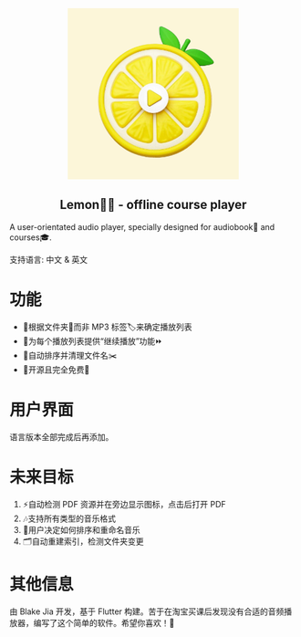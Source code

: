 <p align="center">
  <img src="assets/launch_icon/launchIcon.png" width="300px" alt="lunch icon">
</p>
<h2 align="center">Lemon🍋‍🟩 - offline course player</h2>
A user-orientated audio player, specially designed for audiobook📖 and courses🎓. 

支持语言: 中文 & 英文

# 功能
- 🌟根据文件夹📂而非 MP3 标签🏷️来确定播放列表
- 🌟为每个播放列表提供“继续播放”功能⏩
- 🌟自动排序并清理文件名✂️
- 🌟开源且完全免费💸

# 用户界面
语言版本全部完成后再添加。

# 未来目标
1. ⚡自动检测 PDF 资源并在旁边显示图标，点击后打开 PDF
2. 🎶支持所有类型的音乐格式
3. 🍬用户决定如何排序和重命名音乐
4. 🗂️自动重建索引，检测文件夹变更

# 其他信息
由 Blake Jia 开发，基于 Flutter 构建。苦于在淘宝买课后发现没有合适的音频播放器，编写了这个简单的软件。希望你喜欢！🌟